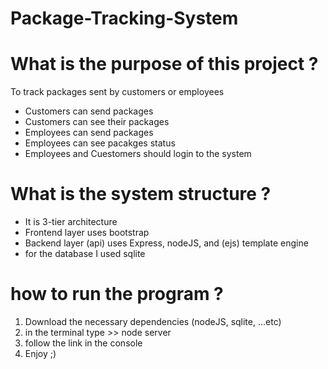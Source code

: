 # Package-Tracking-System
<div>
<h1>What is the purpose of this project ?</h1>
    <p>To track packages sent by customers or employees</p>
    <ul>
      <li>Customers can send packages</li>
      <li>Customers can see their packages</li>
      <li>Employees can send packages</li>
      <li>Employees can see pacakges status</li>
      <li>Employees and Cuestomers should login to the system</li>
    </ul>
</div>    
 <div>  
<h1>What is the system structure ?</h2>
    <ul>
      <li>It is 3-tier architecture</li>
      <li>Frontend layer uses bootstrap</li>
      <li>Backend layer (api) uses Express, nodeJS, and (ejs) template engine</li>
      <li>for the database I used sqlite</li>
    </ul>
</div>    

<div>
<h1>how to run the program ? </h1>
      <ol>
      <li>Download the necessary dependencies (nodeJS, sqlite, ...etc)</li>
      <li>in the terminal type >> node server</li>
      <li>follow the link in the console</li>
      <li>Enjoy ;)</li>
    </ol>
</div>
